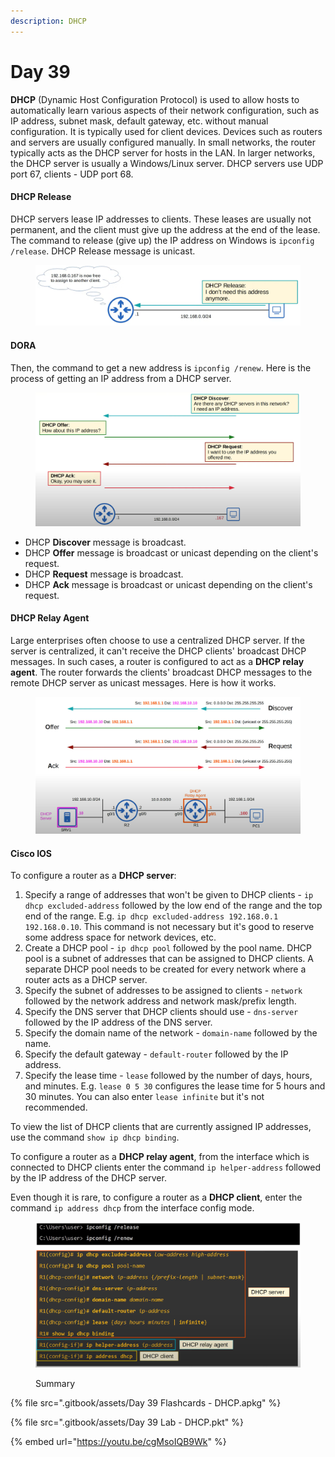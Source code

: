 ```yaml
---
description: DHCP
---
```


# Day 39

**DHCP** (Dynamic Host Configuration Protocol) is used to allow hosts to automatically learn various aspects of their network configuration, such as IP address, subnet mask, default gateway, etc. without manual configuration. It is typically used for client devices. Devices such as routers and servers are usually configured manually. In small networks, the router typically acts as the DHCP server for hosts in the LAN. In larger networks, the DHCP server is usually a Windows/Linux server. DHCP servers use UDP port 67, clients - UDP port 68.

#### DHCP Release

DHCP servers lease IP addresses to clients. These leases are usually not permanent, and the client must give up the address at the end of the lease. The command to release (give up) the IP address on Windows is `ipconfig /release`. DHCP Release message is unicast.

<figure><img src=".gitbook/assets/image.png" alt="dhcp release demo" width="563"><figcaption></figcaption></figure>

#### DORA

Then, the command to get a new address is `ipconfig /renew`. Here is the process of getting an IP address from a DHCP server.

<figure><img src=".gitbook/assets/image (1).png" alt="getting an ip address from dhcp" width="563"><figcaption></figcaption></figure>

* DHCP **Discover** message is broadcast.&#x20;
* DHCP **Offer** message is broadcast or unicast depending on the client's request.&#x20;
* DHCP **Request** message is broadcast.
* DHCP **Ack** message is broadcast or unicast depending on the client's request.&#x20;

#### DHCP Relay Agent

Large enterprises often choose to use a centralized DHCP server. If the server is centralized, it can't receive the DHCP clients' broadcast DHCP messages. In such cases, a router is configured to act as a **DHCP relay agent**. The router forwards the clients' broadcast DHCP messages to the remote DHCP server as unicast messages. Here is how it works.

<figure><img src=".gitbook/assets/image (2).png" alt="dhcp relay agent demo" width="563"><figcaption></figcaption></figure>

#### Cisco IOS

To configure a router as a **DHCP server**:

1. Specify a range of addresses that won't be given to DHCP clients - `ip dhcp excluded-address` followed by the low end of the range and the top end of the range. E.g. `ip dhcp excluded-address 192.168.0.1 192.168.0.10`. This command is not necessary but it's good to reserve some address space for network devices, etc.
2. Create a DHCP pool - `ip dhcp pool` followed by the pool name. DHCP pool is a subnet of addresses that can be assigned to DHCP clients. A separate DHCP pool needs to be created for every network where a router acts as a DHCP server.&#x20;
3. Specify the subnet of addresses to be assigned to clients - `network` followed by the network address and network mask/prefix length.
4. Specify the DNS server that DHCP clients should use - `dns-server` followed by the IP address of the DNS server.
5. Specify the domain name of the network - `domain-name` followed by the name.
6. Specify the default gateway - `default-router` followed by the IP address.
7. Specify the lease time - `lease` followed by the number of days, hours, and minutes. E.g. `lease 0 5 30` configures the lease time for 5 hours and 30 minutes. You can also enter `lease infinite` but it's not recommended.

To view the list of DHCP clients that are currently assigned IP addresses, use the command `show ip dhcp binding`.

To configure a router as a **DHCP relay agent**, from the interface which is connected to DHCP clients enter the command `ip helper-address` followed by the IP address of the DHCP server.

Even though it is rare, to configure a router as a **DHCP client**, enter the command `ip address dhcp` from the interface config mode.

<figure><img src=".gitbook/assets/image (3).png" alt="summary" width="563"><figcaption><p>Summary</p></figcaption></figure>

{% file src=".gitbook/assets/Day 39 Flashcards - DHCP.apkg" %}

{% file src=".gitbook/assets/Day 39 Lab - DHCP.pkt" %}

{% embed url="https://youtu.be/cgMsoIQB9Wk" %}
